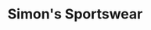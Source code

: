 ---
title: "Simon's Sportswear"
url: /miami-beach/simons-sportswear-lincoln-road/
shop: Kleidung
---